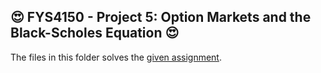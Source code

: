 ## 😍 FYS4150 - Project 5: Option Markets and the Black-Scholes Equation 😍

The files in this folder solves the [given assignment](http://compphysics.github.io/ComputationalPhysics/doc/Projects/2020/Project5/BlackScholes/pdf/BlackScholes.pdf).
